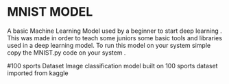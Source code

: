 # MNIST MODEL
A basic Machine Learning Model used by a beginner to start deep learning .
This was made in order to teach some juniors some basic tools and libraries used in a deep learning model.
To run this model on your system simple copy the MNIST.py code on your system .


#100 sports Dataset
Image classification model built on 100 sports dataset imported from kaggle
